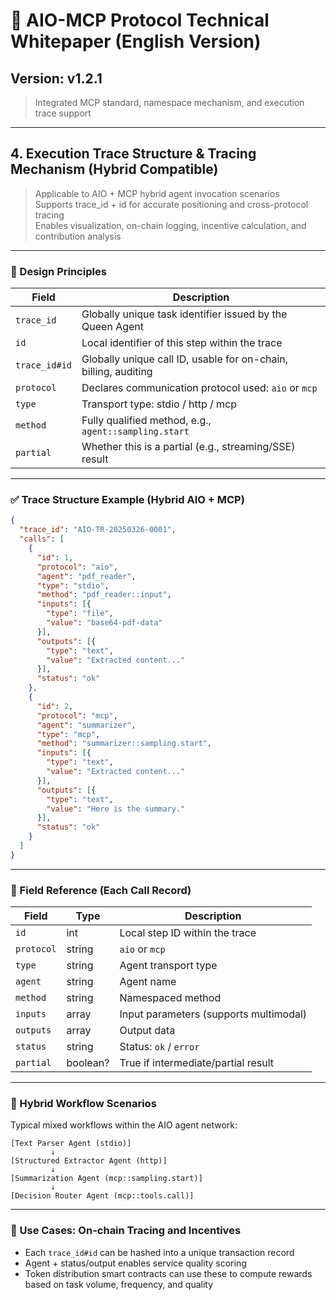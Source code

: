 
# 📘 AIO-MCP Protocol Technical Whitepaper (English Version)

## Version: v1.2.1
> Integrated MCP standard, namespace mechanism, and execution trace support

---

## 4. Execution Trace Structure & Tracing Mechanism (Hybrid Compatible)

> Applicable to AIO + MCP hybrid agent invocation scenarios  
> Supports trace_id + id for accurate positioning and cross-protocol tracing  
> Enables visualization, on-chain logging, incentive calculation, and contribution analysis

---

### 🔧 Design Principles

| Field         | Description |
|---------------|-------------|
| `trace_id`    | Globally unique task identifier issued by the Queen Agent |
| `id`          | Local identifier of this step within the trace |
| `trace_id#id` | Globally unique call ID, usable for on-chain, billing, auditing |
| `protocol`    | Declares communication protocol used: `aio` or `mcp` |
| `type`        | Transport type: stdio / http / mcp |
| `method`      | Fully qualified method, e.g., `agent::sampling.start` |
| `partial`     | Whether this is a partial (e.g., streaming/SSE) result |

---

### ✅ Trace Structure Example (Hybrid AIO + MCP)

```json
{
  "trace_id": "AIO-TR-20250326-0001",
  "calls": [
    {
      "id": 1,
      "protocol": "aio",
      "agent": "pdf_reader",
      "type": "stdio",
      "method": "pdf_reader::input",
      "inputs": [{
        "type": "file",
        "value": "base64-pdf-data"
      }],
      "outputs": [{
        "type": "text",
        "value": "Extracted content..."
      }],
      "status": "ok"
    },
    {
      "id": 2,
      "protocol": "mcp",
      "agent": "summarizer",
      "type": "mcp",
      "method": "summarizer::sampling.start",
      "inputs": [{
        "type": "text",
        "value": "Extracted content..."
      }],
      "outputs": [{
        "type": "text",
        "value": "Here is the summary."
      }],
      "status": "ok"
    }
  ]
}
```

---

### 🧠 Field Reference (Each Call Record)

| Field     | Type     | Description |
|-----------|----------|-------------|
| `id`      | int      | Local step ID within the trace |
| `protocol`| string   | `aio` or `mcp` |
| `type`    | string   | Agent transport type |
| `agent`   | string   | Agent name |
| `method`  | string   | Namespaced method |
| `inputs`  | array    | Input parameters (supports multimodal) |
| `outputs` | array    | Output data |
| `status`  | string   | Status: `ok` / `error` |
| `partial` | boolean? | True if intermediate/partial result |

---

### 🧩 Hybrid Workflow Scenarios

Typical mixed workflows within the AIO agent network:

```plaintext
[Text Parser Agent (stdio)]
         ↓
[Structured Extractor Agent (http)]
         ↓
[Summarization Agent (mcp::sampling.start)]
         ↓
[Decision Router Agent (mcp::tools.call)]
```

---

### 🔗 Use Cases: On-chain Tracing and Incentives

- Each `trace_id#id` can be hashed into a unique transaction record
- Agent + status/output enables service quality scoring
- Token distribution smart contracts can use these to compute rewards
  based on task volume, frequency, and quality

